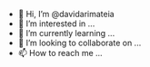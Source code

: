 - 👋 Hi, I’m @davidarimateia
- 👀 I’m interested in ...
- 🌱 I’m currently learning ...
- 💞️ I’m looking to collaborate on ...
- 📫 How to reach me ...

<!---
davidarimateia/davidarimateia is a ✨ special ✨ repository because its `README.md` (this file) appears on your GitHub profile.
You can click the Preview link to take a look at your changes.
--->
